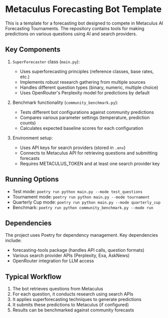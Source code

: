# Metaculus Forecasting Bot Template

This is a template for a forecasting bot designed to compete in Metaculus AI Forecasting Tournaments. The repository contains tools for making predictions on various questions using AI and search providers.

## Key Components

1. `SuperForecaster` class (`main.py`):
   - Uses superforecasting principles (reference classes, base rates, etc.)
   - Implements robust research gathering from multiple sources
   - Handles different question types (binary, numeric, multiple choice)
   - Uses OpenRouter's Perplexity model for predictions by default

2. Benchmark functionality (`community_benchmark.py`):
   - Tests different bot configurations against community predictions
   - Compares various parameter settings (temperature, prediction counts)
   - Calculates expected baseline scores for each configuration

3. Environment setup:
   - Uses API keys for search providers (stored in `.env`)
   - Connects to Metaculus API for retrieving questions and submitting forecasts
   - Requires METACULUS_TOKEN and at least one search provider key

## Running Options

- Test mode: `poetry run python main.py --mode test_questions`
- Tournament mode: `poetry run python main.py --mode tournament`
- Quarterly Cup mode: `poetry run python main.py --mode quarterly_cup`
- Benchmark: `poetry run python community_benchmark.py --mode run`

## Dependencies

The project uses Poetry for dependency management. Key dependencies include:
- forecasting-tools package (handles API calls, question formats)
- Various search provider APIs (Perplexity, Exa, AskNews)
- OpenRouter integration for LLM access

## Typical Workflow

1. The bot retrieves questions from Metaculus
2. For each question, it conducts research using search APIs
3. It applies superforecasting techniques to generate predictions
4. It submits these predictions to Metaculus (if configured)
5. Results can be benchmarked against community forecasts